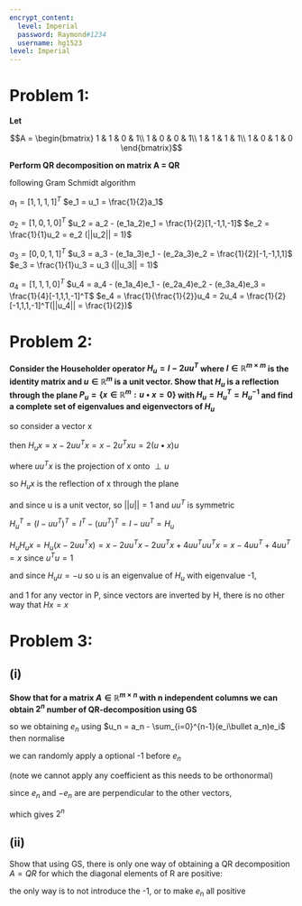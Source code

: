 ```yaml
---
encrypt_content:
  level: Imperial
  password: Raymond#1234
  username: hg1523
level: Imperial
---
```

# Problem 1:
**Let**

$$A = \begin{bmatrix}
1 & 1 & 0 & 1\\
1 & 0 & 0 & 1\\
1 & 1 & 1 & 1\\
1 & 0 & 1 & 0
\end{bmatrix}$$

**Perform QR decomposition on matrix A = QR**


following Gram Schmidt algorithm

$a_1 = [1,1,1,1]^T$
$e_1 = u_1 = \frac{1}{2}a_1$

$a_2 = [1,0,1,0]^T$
$u_2 = a_2 - (e_1a_2)e_1 = \frac{1}{2}[1,-1,1,-1]$
$e_2 = \frac{1}{1}u_2 = e_2 (||u_2|| = 1)$

$a_3 = [0,0,1,1]^T$
$u_3 = a_3 - (e_1a_3)e_1 - (e_2a_3)e_2 = \frac{1}{2}[-1,-1,1,1]$
$e_3 = \frac{1}{1}u_3 = u_3 (||u_3|| = 1)$

$a_4 = [1,1,1,0]^T$
$u_4 = a_4 - (e_1a_4)e_1 - (e_2a_4)e_2 - (e_3a_4)e_3 = \frac{1}{4}[-1,1,1,-1]^T$
$e_4 = \frac{1}{\frac{1}{2}}u_4 = 2u_4 = \frac{1}{2}[-1,1,1,-1]^T(||u_4|| = \frac{1}{2})$

# Problem 2:

**Consider the Householder operator $H_u = I - 2uu^T$ where $I\in \mathbb{R}^{m\times m}$ is the identity matrix and $u\in\mathbb{R}^m$ is a unit vector. Show that $H_u$ is a reflection through the plane $P_u = \{x\in\mathbb{R}^m:u\bullet x = 0\}$ with $H_u = H_u^T = H_u^{-1}$ and find a complete set of eigenvalues and eigenvectors of $H_u$**


so consider a vector x

then $H_ux = x - 2uu^Tx = x - 2u^Txu = 2(u\bullet x)u$

where $uu^Tx$ is the projection of x onto $\perp u$

so $H_ux$ is the reflection of x through the plane

and since u is a unit vector, so $||u|| = 1$ and $uu^T$ is symmetric 

$H_u^T = (I - uu^T)^T = I^T - (uu^T)^T = I - uu^T = H_u$

$H_uH_ux = H_u(x-2uu^Tx) = x - 2uu^Tx - 2uu^Tx + 4uu^Tuu^Tx = x- 4uu^T + 4uu^T = x$ since $u^Tu = 1$

and since $H_uu = -u$ so u is an eigenvalue of $H_u$ with eigenvalue -1, 

and 1 for any vector in P, since vectors are inverted by H, there is no other way that $Hx = x$

# Problem 3:



## (i) 

**Show that for a matrix $A\in\mathbb{R}^{m\times n}$ with n independent columns we can obtain $2^n$ number of QR-decomposition using GS**

so we obtaining $e_n$ using $u_n = a_n - \sum_{i=0}^{n-1}(e_i\bullet a_n)e_i$ then normalise

we can randomly apply a optional -1 before $e_n$

(note we cannot apply any coefficient as this needs to be orthonormal)

since $e_n$ and $-e_n$ are are perpendicular to the other vectors,

which gives $2^n$

## (ii)

Show that using GS, there is only one way of obtaining a QR decomposition $A = QR$ for which the diagonal elements of R are positive:

the only way is to not introduce the -1, or to make $e_n$ all positive







